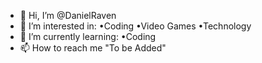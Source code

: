 - 👋 Hi, I’m @DanielRaven
- 👀 I’m interested in:
•Coding
•Video Games
•Technology
- 🌱 I’m currently learning:
•Coding
- 📫 How to reach me "To be Added"
